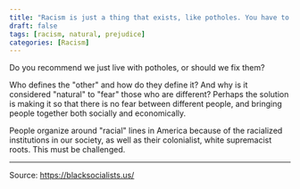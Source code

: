 ```yaml
---
title: "Racism is just a thing that exists, like potholes. You have to understand that you can't get rid of it. It's natural to fear the other, and people organize along racial lines for this reason."
draft: false
tags: [racism, natural, prejudice]
categories: [Racism]
---
```


Do you recommend we just live with potholes, or should we fix them?  
  
Who defines the "other" and how do they define it? And why is it considered "natural" to "fear" those who are different? Perhaps the solution is making it so that there is no fear between different people, and bringing people together both socially and economically.  
  
People organize around "racial" lines in America because of the racialized institutions in our society, as well as their colonialist, white supremacist roots. This must be challenged.

----
Source: https://blacksocialists.us/

